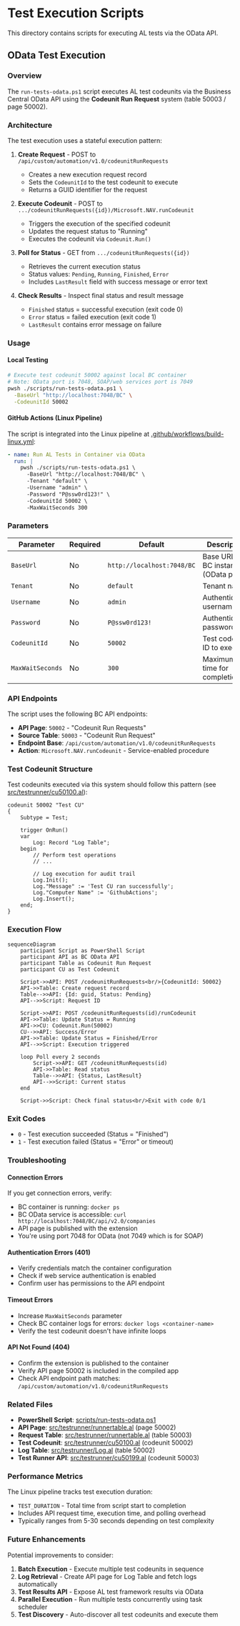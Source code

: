 # Test Execution Scripts

This directory contains scripts for executing AL tests via the OData API.

## OData Test Execution

### Overview

The `run-tests-odata.ps1` script executes AL test codeunits via the Business Central OData API using the **Codeunit Run Request** system (table 50003 / page 50002).

### Architecture

The test execution uses a stateful execution pattern:

1. **Create Request** - POST to `/api/custom/automation/v1.0/codeunitRunRequests`
   - Creates a new execution request record
   - Sets the `CodeunitId` to the test codeunit to execute
   - Returns a GUID identifier for the request

2. **Execute Codeunit** - POST to `.../codeunitRunRequests({id})/Microsoft.NAV.runCodeunit`
   - Triggers the execution of the specified codeunit
   - Updates the request status to "Running"
   - Executes the codeunit via `Codeunit.Run()`

3. **Poll for Status** - GET from `.../codeunitRunRequests({id})`
   - Retrieves the current execution status
   - Status values: `Pending`, `Running`, `Finished`, `Error`
   - Includes `LastResult` field with success message or error text

4. **Check Results** - Inspect final status and result message
   - `Finished` status = successful execution (exit code 0)
   - `Error` status = failed execution (exit code 1)
   - `LastResult` contains error message on failure

### Usage

#### Local Testing

```bash
# Execute test codeunit 50002 against local BC container
# Note: OData port is 7048, SOAP/web services port is 7049
pwsh ./scripts/run-tests-odata.ps1 \
  -BaseUrl "http://localhost:7048/BC" \
  -CodeunitId 50002
```

#### GitHub Actions (Linux Pipeline)

The script is integrated into the Linux pipeline at [.github/workflows/build-linux.yml](../.github/workflows/build-linux.yml:366):

```yaml
- name: Run AL Tests in Container via OData
  run: |
    pwsh ./scripts/run-tests-odata.ps1 \
      -BaseUrl "http://localhost:7048/BC" \
      -Tenant "default" \
      -Username "admin" \
      -Password "P@ssw0rd123!" \
      -CodeunitId 50002 \
      -MaxWaitSeconds 300
```

### Parameters

| Parameter | Required | Default | Description |
|-----------|----------|---------|-------------|
| `BaseUrl` | No | `http://localhost:7048/BC` | Base URL of BC instance (OData port) |
| `Tenant` | No | `default` | Tenant name |
| `Username` | No | `admin` | Authentication username |
| `Password` | No | `P@ssw0rd123!` | Authentication password |
| `CodeunitId` | No | `50002` | Test codeunit ID to execute |
| `MaxWaitSeconds` | No | `300` | Maximum wait time for completion |

### API Endpoints

The script uses the following BC API endpoints:

- **API Page**: `50002` - "Codeunit Run Requests"
- **Source Table**: `50003` - "Codeunit Run Request"
- **Endpoint Base**: `/api/custom/automation/v1.0/codeunitRunRequests`
- **Action**: `Microsoft.NAV.runCodeunit` - Service-enabled procedure

### Test Codeunit Structure

Test codeunits executed via this system should follow this pattern (see [src/testrunner/cu50100.al](../src/testrunner/cu50100.al)):

```al
codeunit 50002 "Test CU"
{
    Subtype = Test;

    trigger OnRun()
    var
        Log: Record "Log Table";
    begin
        // Perform test operations
        // ...

        // Log execution for audit trail
        Log.Init();
        Log."Message" := 'Test CU ran successfully';
        Log."Computer Name" := 'GithubActions';
        Log.Insert();
    end;
}
```

### Execution Flow

```mermaid
sequenceDiagram
    participant Script as PowerShell Script
    participant API as BC OData API
    participant Table as Codeunit Run Request
    participant CU as Test Codeunit

    Script->>API: POST /codeunitRunRequests<br/>{CodeunitId: 50002}
    API->>Table: Create request record
    Table-->>API: {Id: guid, Status: Pending}
    API-->>Script: Request ID

    Script->>API: POST /codeunitRunRequests(id)/runCodeunit
    API->>Table: Update Status = Running
    API->>CU: Codeunit.Run(50002)
    CU-->>API: Success/Error
    API->>Table: Update Status = Finished/Error
    API-->>Script: Execution triggered

    loop Poll every 2 seconds
        Script->>API: GET /codeunitRunRequests(id)
        API->>Table: Read status
        Table-->>API: {Status, LastResult}
        API-->>Script: Current status
    end

    Script->>Script: Check final status<br/>Exit with code 0/1
```

### Exit Codes

- `0` - Test execution succeeded (Status = "Finished")
- `1` - Test execution failed (Status = "Error" or timeout)

### Troubleshooting

#### Connection Errors

If you get connection errors, verify:
- BC container is running: `docker ps`
- BC OData service is accessible: `curl http://localhost:7048/BC/api/v2.0/companies`
- API page is published with the extension
- You're using port 7048 for OData (not 7049 which is for SOAP)

#### Authentication Errors (401)

- Verify credentials match the container configuration
- Check if web service authentication is enabled
- Confirm user has permissions to the API endpoint

#### Timeout Errors

- Increase `MaxWaitSeconds` parameter
- Check BC container logs for errors: `docker logs <container-name>`
- Verify the test codeunit doesn't have infinite loops

#### API Not Found (404)

- Confirm the extension is published to the container
- Verify API page 50002 is included in the compiled app
- Check API endpoint path matches: `/api/custom/automation/v1.0/codeunitRunRequests`

### Related Files

- **PowerShell Script**: [scripts/run-tests-odata.ps1](./run-tests-odata.ps1)
- **API Page**: [src/testrunner/runnertable.al](../src/testrunner/runnertable.al) (page 50002)
- **Request Table**: [src/testrunner/runnertable.al](../src/testrunner/runnertable.al) (table 50003)
- **Test Codeunit**: [src/testrunner/cu50100.al](../src/testrunner/cu50100.al) (codeunit 50002)
- **Log Table**: [src/testrunner/Log.al](../src/testrunner/Log.al) (table 50002)
- **Test Runner API**: [src/testrunner/cu50199.al](../src/testrunner/cu50199.al) (codeunit 50003)

### Performance Metrics

The Linux pipeline tracks test execution duration:
- `TEST_DURATION` - Total time from script start to completion
- Includes API request time, execution time, and polling overhead
- Typically ranges from 5-30 seconds depending on test complexity

### Future Enhancements

Potential improvements to consider:

1. **Batch Execution** - Execute multiple test codeunits in sequence
2. **Log Retrieval** - Create API page for Log Table and fetch logs automatically
3. **Test Results API** - Expose AL test framework results via OData
4. **Parallel Execution** - Run multiple tests concurrently using task scheduler
5. **Test Discovery** - Auto-discover all test codeunits and execute them
